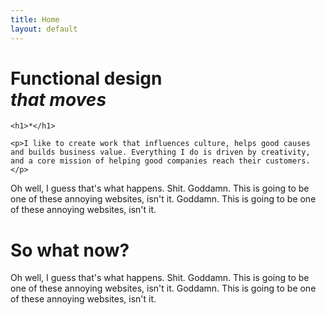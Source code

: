 ```yaml
---
title: Home
layout: default
---
```


<h1>Functional design<br> <em>that moves</em></h1>					

<div class="cols-33-66">

	<h1>*</h1>

	<p>I like to create work that influences culture, helps good causes and builds business value. Everything I do is driven by creativity, and a core mission of helping good companies reach their customers.</p>

</div>

<p>Oh well, I guess that's what happens. Shit. Goddamn. This is going to be one of these annoying websites, isn't it. Goddamn. This is going to be one of these annoying websites, isn't it.</p>
<h1>So what now?</h1>
<p><span class="dropcap">O</span>h well, I guess that's what happens. Shit. Goddamn. This is going to be one of these annoying websites, isn't it. Goddamn. This is going to be one of these annoying websites, isn't it.</p>
